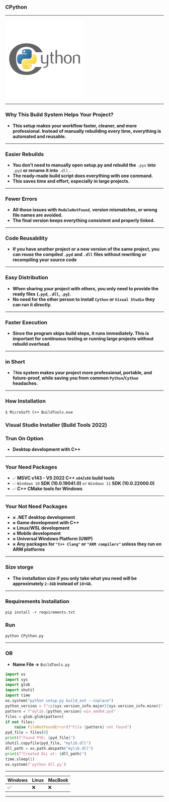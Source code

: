 ### **CPython**

---

<img src="Cython.png" alt="Program Icon" width="250" height="250">

---

### Why This Build System Helps Your Project?

- **This setup makes your workflow faster, cleaner, and more professional. Instead of manually rebuilding every time, everything is automated and reusable.**

---

### Easier Rebuilds

- **You don’t need to manually open setup.py and rebuild the** `.pyx` **into** `.pyd` **or rename it into** `.dll` **.**
- **The ready-made build script does everything with one command.**
- **This saves time and effort, especially in large projects.**

---

### Fewer **Errors**

- **All those issues with** **`ModuleNotFound`**, **version mismatches, or wrong file names are avoided.**
- **The final version keeps everything consistent and properly linked.**

---

### Code Reusability

- **If you have another project or a new version of the same project, you can reuse the compiled** **`.pyd`** **and** **`.dll`** **files without rewriting or recompiling your source code**

---

### Easy Distribution

- **When sharing your project with others, you only need to provide the ready files** **(`.pyd`, `.dll`, `.py`).**
- **No need for the other person to install `Cython` or `Visual Studio` they can run it directly.**

---

### Faster Execution

- **Since the program skips build steps, it runs immediately. This is important for continuous testing or running large projects without rebuild overhead.**

---
### in Short
- T**his system makes your project more professional, portable, and future-proof, while saving you from common `Python`/`Cython` headaches.**

---

### How Installation

```
$ MicroSoft C++ BuildTools.exe
```

### Visual Studio Installer (Build Tools 2022)
### Trun On Option

- **Desktop development with C++**

---
### **Your Need Packages**
- `✅` **MSVC v143 - VS 2022 C++ `x64`/`x86` build tools**
- `✅` `Windows 10` **SDK (10.0.19041.0)** `or` `Windows 11` **SDK (10.0.22000.0)**
- `✅` **C++ CMake tools for Windows**

---

### **Your Not Need Packages**

- `❌` **.NET desktop development**
- `❌` **Game development with C++**
- `❌` **Linux/WSL development**
- `❌` **Mobile development**
- `❌` **Universal Windows Platform (UWP)**
- `❌` **Any packages for `"C++ Clang"` or `"ARM compilers"` unless they run on ARM platforms**

---

### Size storge 

- **The installation size if you only take what you need will be approximately `2-3GB` instead of `10+GB.`**

---

### **Requirements Installation** 

```
pip install -r requirements.txt
```

### **Run**

```
python CPython.py
```

---

### **OR**

- **Name File ->** `BuildTools.py`

```python
import os
import sys
import glob
import shutil
import time
os.system("python setup.py build_ext --inplace")
python_version = f"cp{sys.version_info.major}{sys.version_info.minor}"
pattern = f"mylib.{python_version}-win_amd64.pyd"
files = glob.glob(pattern)
if not files:
    raise FileNotFoundError(f"File {pattern} not found")
pyd_file = files[0]
print(f"Found PYD: {pyd_file}")
shutil.copyfile(pyd_file, "mylib.dll")
dll_path = os.path.abspath("mylib.dll")
print(f"Created DLL at: {dll_path}")
time.sleep(1)
os.system(f'python dll.py')
```

---

| Windows | Linux | MacBook |
|---------|-------|---------|
|   ✅   |   ❌  |   ❌   |

---
